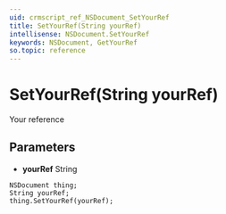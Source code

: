 ```yaml
---
uid: crmscript_ref_NSDocument_SetYourRef
title: SetYourRef(String yourRef)
intellisense: NSDocument.SetYourRef
keywords: NSDocument, GetYourRef
so.topic: reference
---
```


# SetYourRef(String yourRef)

Your reference

## Parameters

* **yourRef** String

```crmscript
NSDocument thing;
String yourRef;
thing.SetYourRef(yourRef);
```

